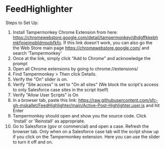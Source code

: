 # FeedHighlighter

Steps to Set Up:

1. Install Tampermonkey Chrome Extension from here: https://chromewebstore.google.com/detail/tampermonkey/dhdgffkkebhmkfjojejmpbldmpobfkfo. If this link doesn't work, you can also go the the Web Store main page https://chromewebstore.google.com/ and search 'Tampermonkey'
2. Once at the link, simply click "Add to Chrome" and acknowledge the prompt
3. Open all Chrome extensions by going to chrome://extensions/
4. Find Tampermonkey > Then click Details.
5. Verify the "On" slider is on.
6. Verify "Site access" is set to "On all sites" (We block the script's access to only Salesforce case sites in the script itself)
7. Verify "Allow User Scripts" is On
8. In a browser tab, paste this link: https://raw.githubusercontent.com/sfc-gh-mskallet/FeedHighlighter/main/Active-Post-Highlighter.user.js and hit Enter
9. Tampermonkey should open and show you the source code. Click 'Install' or 'Reinstall' as appropriate.
13. Go to Salesforce (gov or commercial) and open a case. Refresh the browser tab. Only when on a Salesforce case tab will the script show up if you click on the Tampermonkey extension. Here you can use the slider to turn it off and on.
